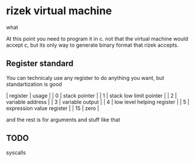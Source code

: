 # rizek virtual machine

what

At this point you need to program it in c. not that the virtual machine would accept c, but its only way to generate binary format that rizek accepts.

## Register standard

You can technicaly use any register to do anything you want, but standartization is good

| register | usage | 
| 0 | stack pointer |
| 1 | stack low limit pointer |
| 2 | variable address | 
| 3 | variable output | 
| 4 | low level helping register |
| 5 | expression value register |
| 15 | zero |

and the rest is for arguments and stuff like that

## TODO 

syscalls
